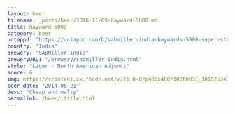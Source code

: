 ```yaml
---
layout: beer
filename: _posts/beer/2016-11-09-hayward-5000.md
title: Hayward 5000
category: beer
untappd: "https://untappd.com/b/sabmiller-india-haywards-5000-super-strong-beer/5515"
country: "India"
brewery: "SABMiller India"
breweryURL: "/brewery/sabmiller-india.html"
style: "Lager - North American Adjunct"
score: 6
img: https://scontent.xx.fbcdn.net/v/t1.0-0/p480x480/10260031_10152534306073745_6457168517247456226_n.jpg?oh=826394c3a3460dd5da94c12920c3fe2b&oe=5B3B1956
beer-date: "2014-06-21"
desc: "Cheap and malty"
permalink: /beer/:title.html
---
```

